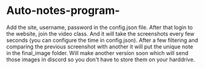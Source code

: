 # Auto-notes-program-
Add the site, username, password in the config.json file. After that login to the website, join the video class. And it will take the screenshots every  few seconds (you can configure the time in config.json). After a few filtering and comparing the previous screenshot with another it will put the unique note in the final_image folder. Will make another version soon which will send those images in discord so you don't have to store them on your harddrive.
